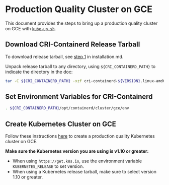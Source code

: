 # Production Quality Cluster on GCE
This document provides the steps to bring up a production quality cluster on GCE with [`kube-up.sh`](https://kubernetes.io/docs/setup/turnkey/gce/).

## Download CRI-Containerd Release Tarball
To download release tarball, see [step 1](./installation.md#step-1-download-cri-containerd-release-tarball) in installation.md.

Unpack release tarball to any directory, using `${CRI_CONTAINERD_PATH}` to indicate the directory in the doc:
```bash
tar -C ${CRI_CONTAINERD_PATH} -xzf cri-containerd-${VERSION}.linux-amd64.tar.gz
```
## Set Environment Variables for CRI-Containerd
```bash
. ${CRI_CONTAINERD_PATH}/opt/containerd/cluster/gce/env
```
## Create Kubernetes Cluster on GCE
Follow these instructions [here](https://kubernetes.io/docs/setup/turnkey/gce/) to create a production quality Kubernetes cluster on GCE.

**Make sure the Kubernetes version you are using is v1.10 or greater:**
* When using `https://get.k8s.io`, use the environment variable `KUBERNETES_RELEASE` to set version.
* When using a Kubernetes release tarball, make sure to select version 1.10 or greater.
